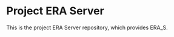 Project ERA Server
==================

This is the project ERA Server repository, which provides ERA_S. 

